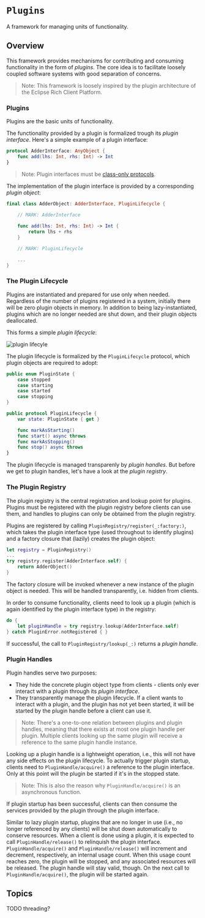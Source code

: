 # ``Plugins``

A framework for managing units of functionality.

## Overview

This framework provides mechanisms for contributing and consuming functionality in
the form of _plugins_. The core idea is to facilitate loosely coupled software 
systems with good separation of concerns. 

> Note: This framework is loosely inspired by the plugin architecture of the Eclipse Rich Client Platform.

### Plugins

Plugins are the basic units of functionality.

The functionality provided by a plugin is formalized trough its
_plugin interface_. Here's a simple example of a plugin interface:

```swift
protocol AdderInterface: AnyObject {
    func add(lhs: Int, rhs: Int) -> Int
}
```

> Note: Plugin interfaces must be [class-only protocols](https://docs.swift.org/swift-book/documentation/the-swift-programming-language/protocols#Class-Only-Protocols).

The implementation of the plugin interface is provided by a corresponding _plugin object_:

```swift
final class AdderObject: AdderInterface, PluginLifecycle {
    
    // MARK: AdderInterface

    func add(lhs: Int, rhs: Int) -> Int {
        return lhs + rhs
    }

    // MARK: PluginLifecycle

    ...
}
```

### The Plugin Lifecycle

Plugins are instantiated and prepared for use only when needed. Regardless of the number of 
plugins registered in a system, initially there will be zero plugin objects in memory. 
In addition to being lazy-instantiated, plugins which are no longer needed are shut down, 
and their plugin objects deallocated.

This forms a simple _plugin lifecycle_:

<!--<img src="Resources/plugin-lifecycle.png" width="200"/>-->
![plugin lifecyle](plugin-lifecycle)

The plugin lifecycle is formalized by the ``PluginLifecycle`` protocol, which
plugin objects are required to adopt:

```swift
public enum PluginState {
    case stopped
    case starting
    case started
    case stopping
}

public protocol PluginLifecycle {
    var state: PluginState { get }

    func markAsStarting()
    func start() async throws
    func markAsStopping()
    func stop() async throws 
}
```

The plugin lifecycle is managed transparenly by _plugin handles_. But before we get to 
plugin handles, let's have a look at the _plugin registry_.

### The Plugin Registry

The plugin registry is the central registration and lookup point for plugins. Plugins must 
be registered with the plugin registry before clients can use them, and handles to plugins 
can only be obtained from the plugin registry.

Plugins are registered by calling ``PluginRegistry/register(_:factory:)``, which takes
the plugin interface type (used throughout to identify plugins) and a factory 
closure that (lazily) creates the plugin object:
```swift
let registry = PluginRegistry()
...
try registry.register(AdderInterface.self) {
    return AdderObject()
}
```

The factory closure will be invoked whenever a new instance of the plugin object is needed. 
This will be handled transparently, i.e. hidden from clients.

In order to consume functionality, clients need to look up a plugin (which is again 
identified by the plugin interface type) in the registry:
```swift
do {
    let pluginHandle = try registry.lookup(AdderInterface.self)
} catch PluginError.notRegistered { }
```

If successful, the call to ``PluginRegistry/lookup(_:)`` returns a _plugin handle_.

### Plugin Handles

Plugin handles serve two purposes:

- They hide the concrete plugin object type from clients - clients only ever 
  interact with a plugin through its _plugin interface_.
- They transparently manage the plugin lifecycle. If a client wants to interact
  with a plugin, and the plugin has not yet been started, it will be
  started by the plugin handle before a client can use it.

> Note: 
There's a one-to-one relation between plugins and plugin handles, meaning that 
there exists at most one plugin handle per plugin. Multiple clients looking up 
the same plugin will receive a reference to the same plugin handle instance.

Looking up a plugin handle is a lightweight operation, i.e., this will not have 
any side effects on the plugin lifecycle. To actually trigger plugin
startup, clients need to ``PluginHandle/acquire()`` a reference to the plugin
interface. Only at this point will the plugin be started if it's in the 
stopped state. 

> Note: This is also the reason why ``PluginHandle/acquire()`` is an
asynchronous function.

If plugin startup has been successful, clients can then consume the services
provided by the plugin through the plugin interface.

Similar to lazy plugin startup, plugins that are no longer in use (i.e., no longer 
referenced by any clients) will be shut down automatically to conserve resources. 
When a client is done using a plugin, it is expected to call ``PluginHandle/release()``
to relinquish the plugin interface. ``PluginHandle/acquire()`` and ``PluginHandle/release()``
will increment and decrement, respectively, an internal usage count.
When this usage count reaches zero, the plugin will be stopped, and any associated
resources will be released. The plugin handle will stay valid, though. On the
next call to ``PluginHandle/acquire()``, the plugin will be started again.

## Topics

TODO threading?
